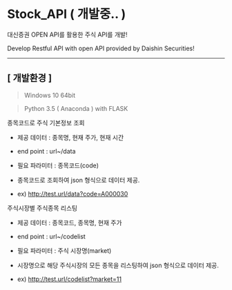 # Stock_API ( 개발중.. )

대신증권 OPEN API를 활용한 주식 API를 개발!

Develop Restful API with open API provided by Daishin Securities!

***

## [ 개발환경 ]

> Windows 10 64bit

> Python 3.5 ( Anaconda ) with FLASK


종목코드로 주식 기본정보 조회


 - 제공 데이터 : 종목명, 현재 주가, 현재 시간
 
 - end point : url~/data
 
 - 필요 파라미터 : 종목코드(code)
 
 - 종목코드로 조회하여 json 형식으로 데이터 제공.
 
 - ex) http://test.url/data?code=A000030
 

주식시장별 주식종목 리스팅


 - 제공 데이터 : 종목코드, 종목명, 현재 주가
 
 - end point : url~/codelist
 
 - 필요 파라미터 : 주식 시장명(market)
 
 - 시장명으로 해당 주식시장의 모든 종목을 리스팅하여 json 형식으로 데이터 제공.
 
 - ex) http://test.url/codelist?market=11

